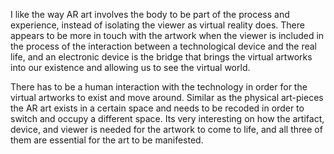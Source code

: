  I like the way AR art involves the body to be part of the process and experience, instead of isolating the viewer as virtual
 reality does. There appears to be more in touch with the artwork when the viewer is included in the process of the interaction
 between a technological device and the real life, and an electronic device is the bridge that brings the virtual artworks into
 our existence and allowing us to see the virtual world. 

There has to be a human interaction with the technology in order for the virtual artworks to exist and move around. Similar as
the physical art-pieces the AR art exists in a certain space and needs to be recoded in order to switch and occupy a different
space. Its very interesting on how the artifact, device, and viewer is needed for the artwork to come to life, and all three 
of them are essential for the art to be manifested.
